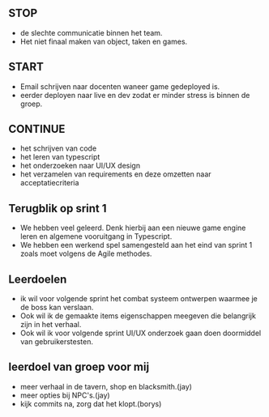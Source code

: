 ## STOP

-   de slechte communicatie binnen het team.
-   Het niet finaal maken van object, taken en games.

## START

-   Email schrijven naar docenten waneer game gedeployed is.
-   eerder deployen naar live en dev zodat er minder stress is binnen de groep.

## CONTINUE

-   het schrijven van code
-   het leren van typescript
-   het onderzoeken naar UI/UX design
-   het verzamelen van requirements en deze omzetten naar acceptatiecriteria

## Terugblik op srint 1

-   We hebben veel geleerd. Denk hierbij aan een nieuwe game engine leren en algemene vooruitgang in Typescript.
-   We hebben een werkend spel samengesteld aan het eind van sprint 1 zoals moet volgens de Agile methodes.

## Leerdoelen

-   ik wil voor volgende sprint het combat systeem ontwerpen waarmee je de boss kan verslaan.
-   Ook wil ik de gemaakte items eigenschappen meegeven die belangrijk zijn in het verhaal.
-   Ook wil ik voor volgende sprint UI/UX onderzoek gaan doen doormiddel van gebruikerstesten.

## leerdoel van groep voor mij

-   meer verhaal in de tavern, shop en blacksmith.(jay)
-   meer opties bij NPC's.(jay)
-   kijk commits na, zorg dat het klopt.(borys)
